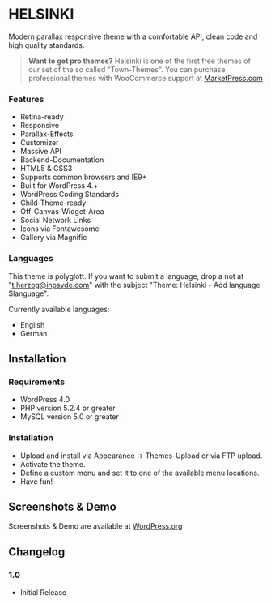 HELSINKI
===========

Modern parallax responsive theme with a comfortable API, clean code and high quality standards.

> **Want to get pro themes?**
> Helsinki is one of the first free themes of our set of the so called "Town-Themes".
> You can purchase professional themes with WooCommerce support at [MarketPress.com](http://marketpress.com/)

### Features

* Retina-ready
* Responsive
* Parallax-Effects
* Customizer
* Massive API
* Backend-Documentation
* HTML5 & CSS3
* Supports common browsers and IE9+
* Built for WordPress 4.+
* WordPress Coding Standards
* Child-Theme-ready
* Off-Canvas-Widget-Area
* Social Network Links
* Icons via Fontawesome
* Gallery via Magnific

### Languages

This theme is polyglott. If you want to submit a language, drop a not at "t.herzog@inpsyde.com" with the subject "Theme: Helsinki - Add language $language".

Currently available languages:

* English
* German

## Installation

### Requirements

* WordPress 4.0
* PHP version 5.2.4 or greater
* MySQL version 5.0 or greater

### Installation

* Upload and install via Appearance -> Themes-Upload or via FTP upload.
* Activate the theme.
* Define a custom menu and set it to one of the available menu locations.
* Have fun!

## Screenshots & Demo

Screenshots & Demo are available at [WordPress.org](https://wordpress.org/themes/helsinki/)

## Changelog

### 1.0

* Initial Release
